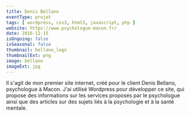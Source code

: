 ```yaml
---
title: Denis Bellano
eventType: projet
tags: [ wordpress, css3, html5, javascript, php ]
website: https://www.psychologue-macon.fr/
date: 2016-12-15
isOngoing: false
isSeasonal: false
thumbnail: bellano_logo
thumbnailExt: png
image: bellano
imageExt: jpg
---
```


Il s'agit de mon premier site internet, créé pour le client Denis Bellano, psychologue à Macon. J'ai utilisé Wordpress
pour développer ce site, qui propose des informations sur les services proposés par le psychologue ainsi que des
articles sur des sujets liés à la psychologie et à la santé mentale.

